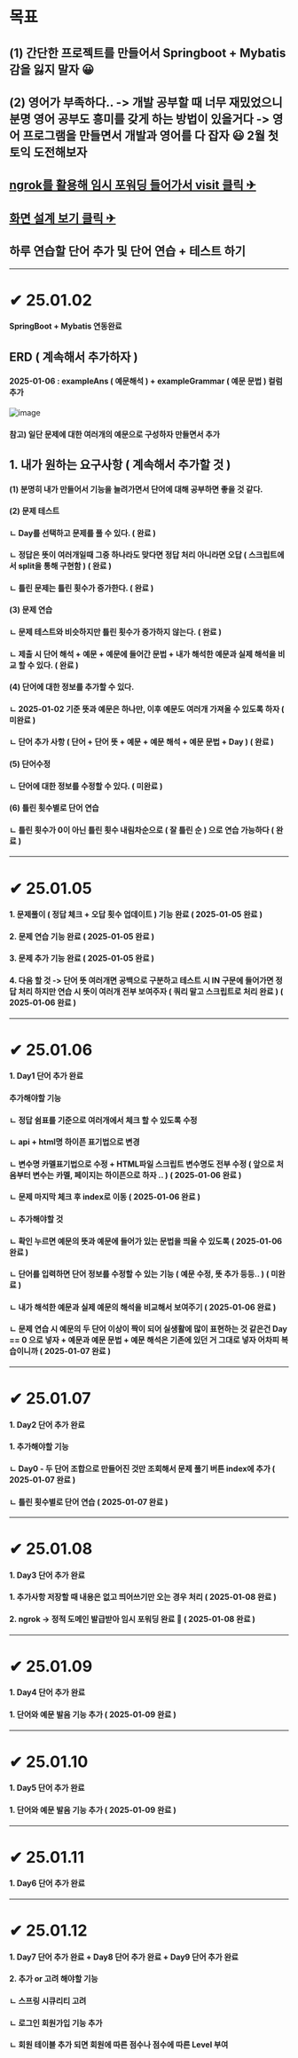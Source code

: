 # 목표
## (1) 간단한 프로젝트를 만들어서 Springboot + Mybatis 감을 잃지 말자 😀
## (2) 영어가 부족하다.. -> 개발 공부할 때 너무 재밌었으니 분명 영어 공부도 흥미를 갖게 하는 방법이 있을거다 -> 영어 프로그램을 만들면서 개발과 영어를 다 잡자 😃 2월 첫 토익 도전해보자
## <a href="https://well-deadly-pika.ngrok-free.app/"> ngrok를 활용해 임시 포워딩 들어가서 visit 클릭 ✈</a>
## <a href="https://velog.io/@changi_gg/2025-01-10-%EC%98%81%EC%96%B4-%EA%B3%B5%EB%B6%80-%ED%94%84%EB%A1%9C%EC%A0%9D%ED%8A%B8-%EC%A7%84%ED%96%89%EC%83%81%ED%99%A9"> 화면 설계 보기 클릭 ✈</a>
## 하루 연습할 단어 추가 및 단어 연습 + 테스트 하기
---
 
# ✔ 25.01.02
#### SpringBoot + Mybatis 연동완료

## ERD ( 계속해서 추가하자 ) 
#### 2025-01-06 : exampleAns ( 예문해석 ) + exampleGrammar ( 예문 문법 ) 컬럼 추가 
![image](https://github.com/user-attachments/assets/40ac5eb0-f88d-4787-aaa4-798fb7d37d57)


#### 참고) 일단 문제에 대한 여러개의 예문으로 구성하자 만들면서 추가

## 1. 내가 원하는 요구사항 ( 계속해서 추가할 것 )
#### (1) 분명히 내가 만들어서 기능을 늘려가면서 단어에 대해 공부하면 좋을 것 같다.
#### (2) 문제 테스트
####  ㄴ Day를 선택하고 문제를 풀 수 있다. ( 완료 )
####  ㄴ 정답은 뜻이 여러개일때 그중 하나라도 맞다면 정답 처리 아니라면 오답 ( 스크립트에서 split을 통해 구현함 ) ( 완료 )
####  ㄴ 틀린 문제는 틀린 횟수가 증가한다. ( 완료 )
#### (3) 문제 연습
####  ㄴ 문제 테스트와 비슷하지만 틀린 횟수가 증가하지 않는다. ( 완료 )
####  ㄴ 제출 시 단어 해석 + 예문 + 예문에 들어간 문법 + 내가 해석한 예문과 실제 해석을 비교 할 수 있다. ( 완료 )
#### (4) 단어에 대한 정보를 추가할 수 있다.  
####  ㄴ 2025-01-02 기준 뜻과 예문은 하나만, 이후 예문도 여러개 가져올 수 있도록 하자 ( 미완료 )
####  ㄴ 단어 추가 사항 ( 단어 + 단어 뜻 + 예문 + 예문 해석 + 예문 문법 + Day ) ( 완료 )
#### (5) 단어수정
####  ㄴ 단어에 대한 정보를 수정할 수 있다. ( 미완료 )
#### (6) 틀린 횟수별로 단어 연습
####  ㄴ 틀린 횟수가 0이 아닌 틀린 횟수 내림차순으로 ( 잘 틀린 순 ) 으로 연습 가능하다 ( 완료 )

---

# ✔ 25.01.05
#### 1. 문제풀이 ( 정답 체크 + 오답 횟수 업데이트 ) 기능 완료 ( 2025-01-05 완료 )
#### 2. 문제 연습 기능 완료 ( 2025-01-05 완료 )
#### 3. 문제 추가 기능 완료 ( 2025-01-05 완료 )
#### 4. 다음 할 것 -> 단어 뜻 여러개면 공백으로 구분하고 테스트 시 IN 구문에 들어가면 정답 처리 하지만 연습 시 뜻이 여러개 전부 보여주자 ( 쿼리 말고 스크립트로 처리 완료 ) ( 2025-01-06 완료 )

---


# ✔ 25.01.06
#### 1. Day1 단어 추가 완료
#### 추가해야할 기능
####  ㄴ 정답 쉼표를 기준으로 여러개에서 체크 할 수 있도록 수정
####  ㄴ api + html명 하이픈 표기법으로 변경
####  ㄴ 변수명 카멜표기법으로 수정 + HTML파일 스크립트 변수명도 전부 수정 ( 앞으로 처음부터 변수는 카멜, 페이지는 하이픈으로 하자 .. ) ( 2025-01-06 완료 )
####  ㄴ 문제 마지막 체크 후 index로 이동 ( 2025-01-06 완료 )
####  ㄴ 추가해야할 것
####  ㄴ 확인 누르면 예문의 뜻과 예문에 들어가 있는 문법을 띄울 수 있도록 ( 2025-01-06 완료 )
####  ㄴ 단어를 입력하면 단어 정보를 수정할 수 있는 기능 ( 예문 수정, 뜻 추가 등등.. ) ( 미완료 )
####  ㄴ 내가 해석한 예문과 실제 예문의 해석을 비교해서 보여주기 ( 2025-01-06 완료 )
####  ㄴ 문제 연습 시 예문의 두 단어 이상이 짝이 되어 실생활에 많이 표현하는 것 같은건 Day == 0 으로 넣자 + 예문과 예문 문법 + 예문 해석은 기존에 있던 거 그대로 넣자 어차피 복습이니까 ( 2025-01-07 완료 ) 

---

# ✔ 25.01.07
#### 1. Day2 단어 추가 완료
#### 1. 추가해야할 기능
#### ㄴ Day0 - 두 단어 조합으로 만들어진 것만 조회해서 문제 풀기 버튼 index에 추가 ( 2025-01-07 완료 ) 
#### ㄴ 틀린 횟수별로 단어 연습 ( 2025-01-07 완료 )

---

# ✔ 25.01.08
#### 1. Day3 단어 추가 완료
#### 1. 추가사항 저장할 때 내용은 없고 띄어쓰기만 오는 경우 처리 ( 2025-01-08 완료 )
#### 2. ngrok -> 정적 도메인 발급받아 임시 포워딩 완료 🚀 ( 2025-01-08 완료 )

---

# ✔ 25.01.09
#### 1. Day4 단어 추가 완료
#### 1. 단어와 예문 발음 기능 추가 ( 2025-01-09 완료 )

---

# ✔ 25.01.10
#### 1. Day5 단어 추가 완료
#### 1. 단어와 예문 발음 기능 추가 ( 2025-01-09 완료 )

---


# ✔ 25.01.11
#### 1. Day6 단어 추가 완료

---
# ✔ 25.01.12
#### 1. Day7 단어 추가 완료 + Day8 단어 추가 완료 + Day9 단어 추가 완료
#### 2. 추가 or 고려 해야할 기능 
#### ㄴ 스프링 시큐리티 고려
####  ㄴ 로그인 회원가입 기능 추가 
####  ㄴ 회원 테이블 추가 되면 회원에 따른 점수나 점수에 따른 Level 부여 
